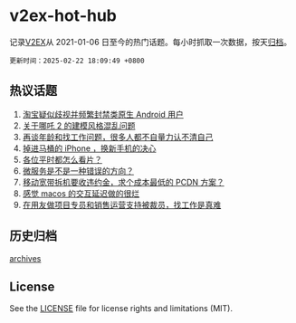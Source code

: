 # v2ex-hot-hub

 记录[V2EX](https://www.v2ex.com/)从 2021-01-06 日至今的热门话题。每小时抓取一次数据，按天[归档](archives)。

`更新时间：2025-02-22 18:09:49 +0800`

## 热议话题

1. [淘宝疑似歧视并频繁封禁类原生 Android 用户](https://www.v2ex.com/t/1113414)
1. [关于哪吒 2 的建模风格混乱问题](https://www.v2ex.com/t/1113422)
1. [再谈年龄和找工作问题，很多人都不自量力认不清自己](https://www.v2ex.com/t/1113426)
1. [掉进马桶的 iPhone ，换新手机的决心](https://www.v2ex.com/t/1113441)
1. [各位平时都怎么看片？](https://www.v2ex.com/t/1113389)
1. [微服务是不是一种错误的方向？](https://www.v2ex.com/t/1113366)
1. [移动宽带拆机要收违约金，求个成本最低的 PCDN 方案？](https://www.v2ex.com/t/1113412)
1. [感觉 macos 的交互延迟做的很烂](https://www.v2ex.com/t/1113403)
1. [在用友做项目专员和销售运营支持被裁员，找工作是真难](https://www.v2ex.com/t/1113421)

## 历史归档

[archives](archives)

## License

See the [LICENSE](LICENSE) file for license rights and limitations (MIT).
